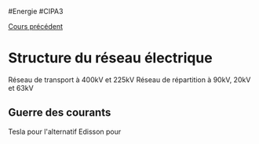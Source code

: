 #Energie #CIPA3 

[Cours précédent](Energie%20Cours%203.md)

# Structure du réseau électrique
Réseau de transport à 400kV et 225kV
Réseau de répartition à 90kV, 20kV et 63kV
## Guerre des courants
Tesla pour l'alternatif
Edisson pour